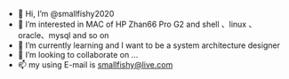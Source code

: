 - 👋 Hi, I’m @smallfishy2020
- 👀 I’m interested in MAC of HP Zhan66 Pro G2 and shell 、linux 、oracle、mysql and so on 
- 🌱 I’m currently learning and I want to be a system architecture designer
- 💞️ I’m looking to collaborate on ...
- 📫 my using E-mail is smallfishy@live.com

<!---
smallfishy2020/smallfishy2020 is a ✨ special ✨ repository because its `README.md` (this file) appears on your GitHub profile.
You can click the Preview link to take a look at your changes.
--->
